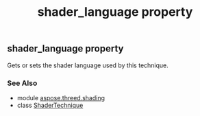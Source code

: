 ﻿---
title: shader_language property
second_title: Aspose.3D for Python via .NET API References
description: 
type: docs
weight: 100
url: /python-net/aspose.threed.shading/shadertechnique/shader_language/
is_root: false
---

## shader_language property


Gets or sets the shader language used by this technique.

### See Also
* module [aspose.threed.shading](../../)
* class [ShaderTechnique](/3d/python-net/aspose.threed.shading/shadertechnique)
